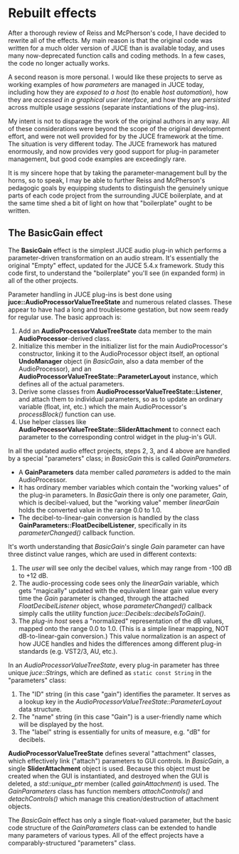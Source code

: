 # Rebuilt effects
After a thorough review of Reiss and McPherson's code, I have decided to rewrite all of the effects. My main reason is that the original code was written for a much older version of JUCE than is available today, and uses many now-deprecated function calls and coding methods. In a few cases, the code no longer actually works.

A second reason is more personal. I would like these projects to serve as working examples of how *parameters* are managed in JUCE today, including how they are *exposed to a host* (to enable *host automation*), how they are *accessed in a graphical user interface*, and how they are *persisted* across multiple usage sessions (separate instantiations of the plug-ins).

My intent is not to disparage the work of the original authors in any way. All of these considerations were beyond the scope of the original development effort, and were not well provided for by the JUCE framework at the time. The situation is very different today. The JUCE framework has matured enormously, and now provides very good support for plug-in parameter management, but good code examples are exceedingly rare.

It is my sincere hope that by taking the parameter-management bull by the horns, so to speak, I may be able to further Reiss and McPherson's pedagogic goals by equipping students to distinguish the genuinely unique parts of each code project from the surrounding JUCE boilerplate, and at the same time shed a bit of light on how that "boilerplate" ought to be written.

## The BasicGain effect
The **BasicGain** effect is the simplest JUCE audio plug-in which performs a parameter-driven transformation on an audio stream. It's essentially the original "Empty" effect, updated for the JUCE 5.4.x framework. Study this code first, to understand the "boilerplate" you'll see (in expanded form) in all of the other projects.

Parameter handling in JUCE plug-ins is best done using **juce::AudioProcessorValueTreeState** and numerous related classes. These appear to have had a long and troublesome gestation, but now seem ready for regular use. The basic approach is:
1. Add an **AudioProcessorValueTreeState** data member to the main **AudioProcessor**-derived class.
2. Initialize this member in the initializer list for the main AudioProcessor's constructor, linking it to the AudioProcessor object itself, an optional **UndoManager** object (in *BasicGain*, also a data member of the AudioProcessor), and an **AudioProcessorValueTreeState::ParameterLayout** instance, which defines all of the actual parameters.
3. Derive some classes from **AudioProcessorValueTreeState::Listener**, and attach them to individual parameters, so as to update an ordinary variable (float, int, etc.) which the main AudioProcessor's *processBlock()* function can use.
4. Use helper classes like **AudioProcessorValueTreeState::SliderAttachment** to connect each parameter to the corresponding control widget in the plug-in's GUI.

In all the updated audio effect projects, steps 2, 3, and 4 above are handled by a special "parameters" class; in *BasicGain* this is called *GainParameters*.
* A **GainParameters** data member called *parameters* is added to the main AudioProcessor.
* It has ordinary member variables which contain the "working values" of the plug-in parameters. In *BasicGain* there is only one parameter, *Gain*, which is decibel-valued, but the "working value" member *linearGain* holds the converted value in the range 0.0 to 1.0.
* The decibel-to-linear-gain conversion is handled by the class **GainParameters::FloatDecibelListener**, specifically in its *parameterChanged()* callback function.

It's worth understanding that *BasicGain*'s single *Gain* parameter can have three distinct value ranges, which are used in different contexts:
1. The *user* will see only the decibel values, which may range from -100 dB to +12 dB.
2. The audio-processing code sees only the *linearGain* variable, which gets "magically" updated with the equivalent linear gain value every time the *Gain* parameter is changed, through the attached *FloatDecibelListener* object, whose *parameterChanged()* callback simply calls the utility function *juce::Decibels::decibelsToGain()*.
3. The *plug-in host* sees a "normalized" representation of the dB values, mapped onto the range 0.0 to 1.0. (This is a simple linear mapping, NOT dB-to-linear-gain conversion.) This value normalization is an aspect of how JUCE handles and hides the differences among different plug-in standards (e.g. VST2/3, AU, etc.).

In an *AudioProcessorValueTreeState*, every plug-in parameter has three unique *juce::String*s, which are defined as `static const String` in the "parameters" class:
1. The "ID" string (in this case "gain") identifies the parameter. It serves as a lookup key in the *AudioProcessorValueTreeState::ParameterLayout* data structure.
2. The "name" string (in this case "Gain") is a user-friendly name which will be displayed by the host.
3. The "label" string is essentially for units of measure, e.g. "dB" for decibels.

**AudioProcessorValueTreeState** defines several "attachment" classes, which effectively link ("attach") parameters to GUI controls. In *BasicGain*, a single **SliderAttachment** object is used. Because this object must be created when the GUI is instantiated, and destroyed when the GUI is deleted, a *std::unique_ptr* member (called *gainAttachment*) is used. The *GainParameters* class has function members *attachControls()* and *detachControls()* which manage this creation/destruction of attachment objects.

The *BasicGain* effect has only a single float-valued parameter, but the basic code structure of the *GainParameters* class can be extended to handle many parameters of various types. All of the effect projects have a comparably-structured "parameters" class.
